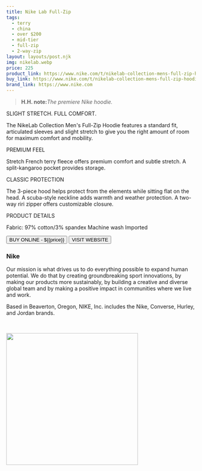 ```yaml
---
title: Nike Lab Full-Zip
tags:
  - terry
  - china
  - over $200
  - mid-tier
  - full-zip
  - 2-way-zip
layout: layouts/post.njk
img: nikelab.webp
price: 225
product_link: https://www.nike.com/t/nikelab-collection-mens-full-zip-hoodie-rrbHrF
buy_link: https://www.nike.com/t/nikelab-collection-mens-full-zip-hoodie-rrbHrF
brand_link: https://www.nike.com
---
```

<div class="col col-sm-8">

<p>
<blockquote>
<strong>H.H. note:</strong><i>The premiere Nike hoodie.</i>
</blockquote>
</p>

SLIGHT STRETCH. FULL COMFORT.


The NikeLab Collection Men's Full-Zip Hoodie features a standard fit, articulated sleeves and slight stretch to give you the right amount of room for maximum comfort and mobility.


PREMIUM FEEL

Stretch French terry fleece offers premium comfort and subtle stretch. A split-kangaroo pocket provides storage.


CLASSIC PROTECTION

The 3-piece hood helps protect from the elements while sitting flat on the head. A scuba-style neckline adds warmth and weather protection. A two-way riri zipper offers customizable closure.


PRODUCT DETAILS

Fabric: 97% cotton/3% spandex
Machine wash
Imported


<p>
    <a href='{{buy_link}}'><button class="button-primary-outlined button-round">BUY ONLINE - ${{price}}</button></a>
    <a href='{{brand_link}}'><button class="button-primary-outlined button-round">VISIT WEBSITE</button></a>
</p>

### Nike
<p>
Our mission is what drives us to do everything possible to expand human potential. We do that by creating groundbreaking sport innovations, by making our products more sustainably, by building a creative and diverse global team and by making a positive impact in communities where we live and work.

Based in Beaverton, Oregon, NIKE, Inc. includes the Nike, Converse, Hurley, and Jordan brands.

 ﻿</p>

</div>

<div class="col col-sm-4 float-right">
        <img src='/img/{{img}}' height='350' class="float-left">
</div>